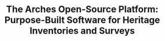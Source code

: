 ---
label: "Chapter 4"
title: "The Arches Open-Source Platform: Purpose-Built Software for Heritage Inventories and Surveys"
short_title: 
layout: essay
contributor:
order: 50
---